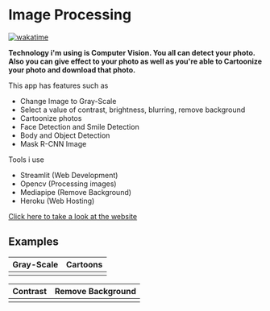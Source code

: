 # Image Processing

[![wakatime](https://wakatime.com/badge/user/a9d60328-874e-4664-8b60-f55e1b63defd/project/d69f2769-06cb-41e5-a13f-b16d74656f21.svg)](https://wakatime.com/badge/user/a9d60328-874e-4664-8b60-f55e1b63defd/project/d69f2769-06cb-41e5-a13f-b16d74656f21)

****Technology i'm using is Computer Vision. You all can detect your photo. Also you can give effect to your photo as well as you're able to Cartoonize your photo and download that photo.****

This app has features such as

- Change Image to Gray-Scale
- Select a value of contrast, brightness, blurring, remove background
- Cartoonize photos
- Face Detection and Smile Detection
- Body and Object Detection
- Mask R-CNN Image

Tools i use

- Streamlit (Web Development)
- Opencv (Processing images)
- Mediapipe (Remove Background)
- Heroku (Web Hosting)

[Click here to take a look at the website](https://share.streamlit.io/lovelyoyrmia/image-processing/app.py)

## Examples

|**Gray-Scale**           |  **Cartoons**|
|:-------------------------:|:-------------------------:|
<img src='assets/gray-scale.gif' alt=''>  |  <img src='assets/cartoons.gif' alt=''>|

|**Contrast**          |  **Remove Background**|
|:-------------------------:|:-------------------------:|
|<img src='assets/contrast.gif' alt=''>  |  <img src='assets/rm-bg.gif' alt=''>|
